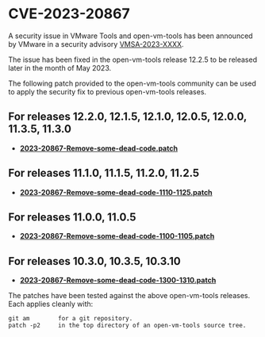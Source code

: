 #    CVE-2023-20867

A security issue in VMware Tools and open-vm-tools has been announced by VMware in a security advisory [VMSA-2023-XXXX](https://www.vmware.com/security/advisories/VMSA-2023-XXXX.html).

The issue has been fixed in the open-vm-tools release 12.2.5 to be released later in the month of May 2023.

The following patch provided to the open-vm-tools community can be used to apply the security fix to previous open-vm-tools releases.

## For releases 12.2.0, 12.1.5, 12.1.0, 12.0.5, 12.0.0, 11.3.5, 11.3.0 


*   **[2023-20867-Remove-some-dead-code.patch](https://github.com/vmware/open-vm-tools/blob/CVE-2023-20867.patch/2023-20867-Remove-some-dead-code.patch)**


## For releases 11.1.0, 11.1.5, 11.2.0, 11.2.5 


*   **[2023-20867-Remove-some-dead-code-1110-1125.patch](https://github.com/vmware/open-vm-tools/blob/CVE-2023-20867.patch/2023-20867-Remove-some-dead-code-1110-1125.patch)**


## For releases 11.0.0, 11.0.5


*   **[2023-20867-Remove-some-dead-code-1100-1105.patch](https://github.com/vmware/open-vm-tools/blob/CVE-2023-20867.patch/2023-20867-Remove-some-dead-code-1100-1105.patch)**


## For releases 10.3.0, 10.3.5, 10.3.10


*   **[2023-20867-Remove-some-dead-code-1300-1310.patch](https://github.com/vmware/open-vm-tools/blob/CVE-2023-20867.patch/2023-20867-Remove-some-dead-code-1300-1310.patch)**


The patches have been tested against the above open-vm-tools releases.  Each applies cleanly with: 

    git am        for a git repository.
    patch -p2     in the top directory of an open-vm-tools source tree. 

 
